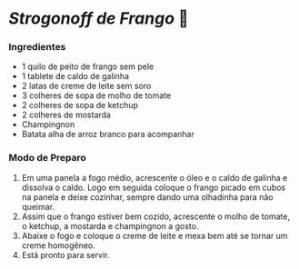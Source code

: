 # _Strogonoff de Frango_ :chicken:



### Ingredientes

- 1 quilo de peito de frango sem pele
- 1 tablete de caldo de galinha
- 2 latas de creme de leite sem soro
- 3 colheres de sopa de molho de tomate
- 2 colheres de sopa de ketchup
- 2 colheres de mostarda
- Champingnon
- Batata alha de arroz branco para acompanhar

### Modo de Preparo

1. Em uma panela a fogo médio, acrescente o óleo e o caldo de galinha e dissolva o caldo. Logo em seguida coloque o frango picado em cubos na panela e deixe cozinhar, sempre dando uma olhadinha para não queimar.
2. Assim que o frango estiver bem cozido, acrescente o molho de tomate, o ketchup, a mostarda e champingnon a gosto.
3. Abaixe o fogo e coloque o creme de leite e mexa bem até se tornar um creme homogêneo.
4. Está pronto para servir.





